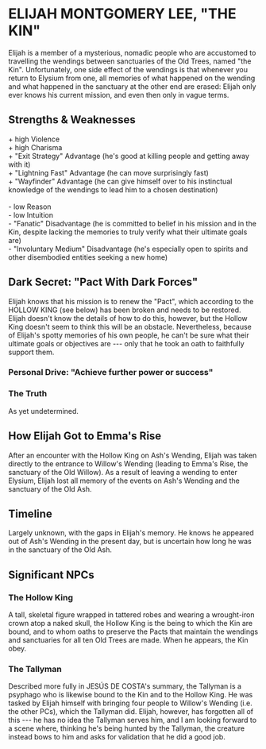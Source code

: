 # ELIJAH MONTGOMERY LEE, "THE KIN"
Elijah is a member of a mysterious, nomadic people who are accustomed to travelling the wendings between sanctuaries of the Old Trees, named "the Kin". Unfortunately, one side effect of the wendings is that whenever you return to Elysium from one, all memories of what happened on the wending and what happened in the sanctuary at the other end are erased:  Elijah only ever knows his current mission, and even then only in vague terms.

## Strengths & Weaknesses
\+ high Violence
<br>
\+ high Charisma
<br>
\+ "Exit Strategy" Advantage (he's good at killing people and getting away with it)
<br>
\+ "Lightning Fast" Advantage (he can move surprisingly fast)
<br>
\+ "Wayfinder" Advantage (he can give himself over to his instinctual knowledge of the wendings to lead him to a chosen destination)
<br>
<br>
\- low Reason
<br>
\- low Intuition
<br>
\- "Fanatic" Disadvantage (he is committed to belief in his mission and in the Kin, despite lacking the memories to truly verify what their ultimate goals are)
<br>
\- "Involuntary Medium" Disadvantage (he's especially open to spirits and other disembodied entities seeking a new home)

## Dark Secret: "Pact With Dark Forces"
Elijah knows that his mission is to renew the "Pact", which according to the HOLLOW KING (see below) has been broken and needs to be restored. Elijah doesn't know the details of how to do this, however, but the Hollow King doesn't seem to think this will be an obstacle.  Nevertheless, because of Elijah's spotty memories of his own people, he can't be sure what their ultimate goals or objectives are --- only that he took an oath to faithfully support them.

### Personal Drive: "Achieve further power or success"

### The Truth
As yet undetermined.

## How Elijah Got to Emma's Rise
After an encounter with the Hollow King on Ash's Wending, Elijah was taken directly to the entrance to Willow's Wending (leading to Emma's Rise, the sanctuary of the Old Willow). As a result of leaving a wending to enter Elysium, Elijah lost all memory of the events on Ash's Wending and the sanctuary of the Old Ash.

## Timeline
Largely unknown, with the gaps in Elijah's memory. He knows he appeared out of Ash's Wending in the present day, but is uncertain how long he was in the sanctuary of the Old Ash.

## Significant NPCs
### The Hollow King
A tall, skeletal figure wrapped in tattered robes and wearing a wrought-iron crown atop a naked skull, the Hollow King is the being to which the Kin are bound, and to whom oaths to preserve the Pacts that maintain the wendings and sanctuaries for all ten Old Trees are made. When he appears, the Kin obey.

### The Tallyman
Described more fully in JESÚS DE COSTA's summary, the Tallyman is a psyphago who is likewise bound to the Kin and to the Hollow King. He was tasked by Elijah himself with bringing four people to Willow's Wending (i.e. the other PCs), which the Tallyman did.  Elijah, however, has forgotten all of this --- he has no idea the Tallyman serves him, and I am looking forward to a scene where, thinking he's being hunted by the Tallyman, the creature instead bows to him and asks for validation that he did a good job.
